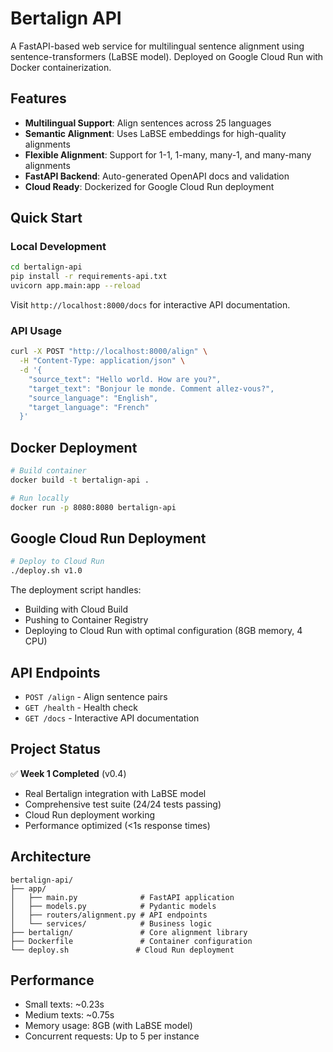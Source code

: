 # Bertalign API

A FastAPI-based web service for multilingual sentence alignment using sentence-transformers (LaBSE model). Deployed on Google Cloud Run with Docker containerization.

## Features

- **Multilingual Support**: Align sentences across 25 languages
- **Semantic Alignment**: Uses LaBSE embeddings for high-quality alignments
- **Flexible Alignment**: Support for 1-1, 1-many, many-1, and many-many alignments
- **FastAPI Backend**: Auto-generated OpenAPI docs and validation
- **Cloud Ready**: Dockerized for Google Cloud Run deployment

## Quick Start

### Local Development

```bash
cd bertalign-api
pip install -r requirements-api.txt
uvicorn app.main:app --reload
```

Visit `http://localhost:8000/docs` for interactive API documentation.

### API Usage

```bash
curl -X POST "http://localhost:8000/align" \
  -H "Content-Type: application/json" \
  -d '{
    "source_text": "Hello world. How are you?",
    "target_text": "Bonjour le monde. Comment allez-vous?",
    "source_language": "English",
    "target_language": "French"
  }'
```

## Docker Deployment

```bash
# Build container
docker build -t bertalign-api .

# Run locally
docker run -p 8080:8080 bertalign-api
```

## Google Cloud Run Deployment

```bash
# Deploy to Cloud Run
./deploy.sh v1.0
```

The deployment script handles:
- Building with Cloud Build
- Pushing to Container Registry
- Deploying to Cloud Run with optimal configuration (8GB memory, 4 CPU)

## API Endpoints

- `POST /align` - Align sentence pairs
- `GET /health` - Health check
- `GET /docs` - Interactive API documentation

## Project Status

✅ **Week 1 Completed** (v0.4)
- Real Bertalign integration with LaBSE model
- Comprehensive test suite (24/24 tests passing)
- Cloud Run deployment working
- Performance optimized (<1s response times)

## Architecture

```
bertalign-api/
├── app/
│   ├── main.py              # FastAPI application
│   ├── models.py            # Pydantic models
│   ├── routers/alignment.py # API endpoints
│   └── services/            # Business logic
├── bertalign/               # Core alignment library
├── Dockerfile               # Container configuration
└── deploy.sh               # Cloud Run deployment
```

## Performance

- Small texts: ~0.23s
- Medium texts: ~0.75s
- Memory usage: 8GB (with LaBSE model)
- Concurrent requests: Up to 5 per instance